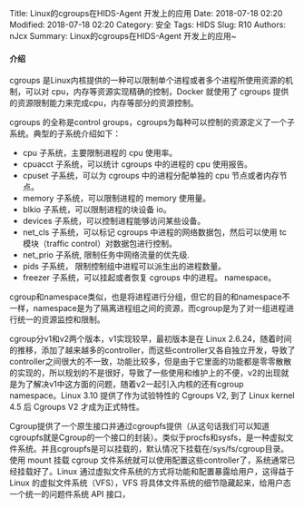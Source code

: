 Title: Linux的cgroups在HIDS-Agent 开发上的应用 
Date: 2018-07-18 02:20
Modified: 2018-07-18 02:20
Category: 安全
Tags: HIDS
Slug: R10 
Authors: nJcx
Summary: Linux的cgroups在HIDS-Agent 开发上的应用~


#### 介绍


cgroups 是Linux内核提供的一种可以限制单个进程或者多个进程所使用资源的机制，可以对 cpu，内存等资源实现精确的控制，Docker 就使用了 cgroups 提供的资源限制能力来完成cpu，内存等部分的资源控制。

cgroups 的全称是control groups，cgroups为每种可以控制的资源定义了一个子系统。典型的子系统介绍如下：

- cpu 子系统，主要限制进程的 cpu 使用率。
- cpuacct 子系统，可以统计 cgroups 中的进程的 cpu 使用报告。
- cpuset 子系统，可以为 cgroups 中的进程分配单独的 cpu 节点或者内存节点。
- memory 子系统，可以限制进程的 memory 使用量。
- blkio 子系统，可以限制进程的块设备 io。
- devices 子系统，可以控制进程能够访问某些设备。
- net_cls 子系统，可以标记 cgroups 中进程的网络数据包，然后可以使用 tc 模块（traffic control）对数据包进行控制。
- net_prio 子系统, 限制任务中网络流量的优先级.
- pids 子系统，  限制控制组中进程可以派生出的进程数量。
- freezer 子系统，可以挂起或者恢复 cgroups 中的进程。
namespace。


cgroup和namespace类似，也是将进程进行分组，但它的目的和namespace不一样，namespace是为了隔离进程组之间的资源，而cgroup是为了对一组进程进行统一的资源监控和限制。

cgroup分v1和v2两个版本，v1实现较早，最初版本是在 Linux 2.6.24，随着时间的推移，添加了越来越多的controller，而这些controller又各自独立开发，导致了controller之间很大的不一致，功能比较多，但是由于它里面的功能都是零零散散的实现的，所以规划的不是很好，导致了一些使用和维护上的不便，v2的出现就是为了解决v1中这方面的问题，随着v2一起引入内核的还有cgroup namespace。Linux 3.10 提供了作为试验特性的 Cgroups V2, 到了 Linux kernel 4.5 后 Cgroups V2 才成为正式特性。


Cgroup提供了一个原生接口并通过cgroupfs提供（从这句话我们可以知道cgroupfs就是Cgroup的一个接口的封装）。类似于procfs和sysfs，是一种虚拟文件系统。并且cgroupfs是可以挂载的，默认情况下挂载在/sys/fs/cgroup目录。使用 mount 挂载 cgroup 文件系统就可以使用配置这些controller了，系统通常已经挂载好了。Linux 通过虚拟文件系统的方式将功能和配置暴露给用户，这得益于 Linux 的虚拟文件系统（VFS），VFS 将具体文件系统的细节隐藏起来，给用户态一个统一的问题件系统 API 接口，


